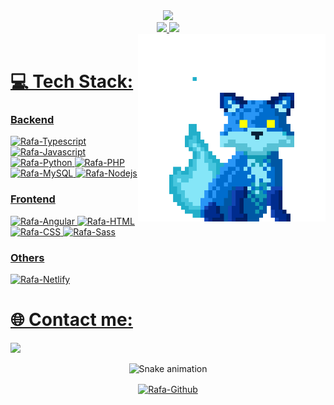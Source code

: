 <div style="display: inline_block" align="center">
  <a href="https://git.io/typing-svg"><img src="https://readme-typing-svg.demolab.com?font=Noto+Sans+Japanese&size=45&pause=900&color=2E9AFE&center=true&width=1000%&height=70&lines=Hello%2C+World!+I'm+Bruno Guilherme!"/></a>
</div>

<div style="display: inline_block" align="center">
  <a href="https://github.com/BRUNOQUI206">
  <img height="180em" src="https://github-readme-stats.vercel.app/api?username=BRUNOQUI206&show_icons=true&theme=github_dark&include_all_commits=true&count_private=true"/>
  <img height="180em" src="https://github-readme-stats.vercel.app/api/top-langs/?username=BRUNOQUI206&layout=compact&langs_count=6&theme=github_dark"/>
</div>
    
<img align="right" height="300" src="fox.gif"/>
<br>

# 💻 Tech Stack:
### Backend
<div style="display: inline_block">
  <img alt="Rafa-Typescript" src="https://img.shields.io/badge/TypeScript-007ACC?style=for-the-badge&logo=typescript&logoColor=white">
  <img alt="Rafa-Javascript" src="https://img.shields.io/badge/JavaScript-323330?style=for-the-badge&logo=javascript&logoColor=F7DF1E">
  <img alt="Rafa-Python" src="https://img.shields.io/badge/Python-14354C?style=for-the-badge&logo=python&logoColor=white">
  <img alt="Rafa-PHP" src="https://img.shields.io/badge/PHP-777BB4?style=for-the-badge&logo=php&logoColor=white">
  <img alt="Rafa-MySQL" src="https://img.shields.io/badge/MySQL-00000F?style=for-the-badge&logo=mysql&logoColor=white">
  <img alt="Rafa-Nodejs" src="https://img.shields.io/badge/Node.js-43853D?style=for-the-badge&logo=node.js&logoColor=white">
</div>

### Frontend
<div style="display: inline_block">
  <img alt="Rafa-Angular" src="https://img.shields.io/badge/Angular-DD0031?style=for-the-badge&logo=angular&logoColor=white">
  <img alt="Rafa-HTML" src="https://img.shields.io/badge/HTML5-E34F26?style=for-the-badge&logo=html5&logoColor=white">
  <img alt="Rafa-CSS" src="https://img.shields.io/badge/CSS3-1572B6?style=for-the-badge&logo=css3&logoColor=white">
  <img alt="Rafa-Sass" src="https://img.shields.io/badge/Sass-CC6699?style=for-the-badge&logo=sass&logoColor=white">
</div>

### Others
<div style="display: inline_block">
  <img alt="Rafa-Netlify" src="https://img.shields.io/badge/Netlify-00C7B7?style=for-the-badge&logo=netlify&logoColor=white">
  
</div>

##


# 🌐 Contact me:
<div style="display: inline_block">
  <a href="http://www.linkedin.com/in/brunogs-developer-full-stack" target="_blank"><img src="https://img.shields.io/badge/-LinkedIn-%230077B5?style=for-the-badge&logo=linkedin&logoColor=white" target="_blank"></a>  
</div>

<div style="display: inline_block" align="center">
  
![Snake animation](https://github.com/gui-hr/gui-hr/blob/output/github-contribution-grid-snake.svg)
</div>

<div style="display: inline_block" align="center">
  <a href="#" target="_blank"><img align="center" height="30" alt="Rafa-Github" src="https://img.shields.io/github/followers/BRUNOQUI206.svg?style=social&label=Follow&maxAge=2592000"></a> 
</div>
